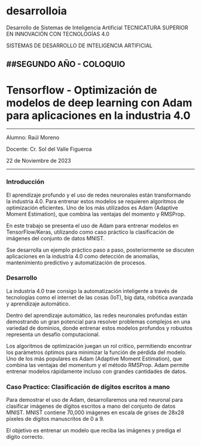 # desarrolloia
Desarrollo de Sistemas de Inteligencia Artificial 
TECNICATURA SUPERIOR EN INNOVACIÓN CON TECNOLOGÍAS 4.0

SISTEMAS DE DESARROLLO DE INTELIGENCIA ARTIFICIAL

##SEGUNDO AÑO - COLOQUIO
-----------
# Tensorflow - Optimización de modelos de deep learning con Adam para aplicaciones en la industria 4.0
----------
Alumno: Raúl Moreno

Docente: Cr. Sol del Valle Figueroa

22 de Noviembre de 2023

-----------------------------
### Introducción
El aprendizaje profundo y el uso de redes neuronales están transformando la industria 4.0. Para entrenar estos modelos se requieren algoritmos de optimización eficientes. Uno de los más utilizados es Adam (Adaptive Moment Estimation), que combina las ventajas del momento y RMSProp.

En este trabajo se presenta el uso de Adam para entrenar modelos en TensorFlow/Keras, utilizando como caso práctico la clasificación de imágenes del conjunto de datos MNIST.

Sse desarrolla un ejemplo práctico paso a paso, posteriormente se discuten aplicaciones en la industria 4.0 como detección de anomalías, mantenimiento predictivo y automatización de procesos.

### Desarrollo
La industria 4.0 trae consigo la automatización inteligente a través de tecnologías como el internet de las cosas (IoT), big data, robótica avanzada y aprendizaje automático.

Dentro del aprendizaje automático, las redes neuronales profundas están demostrando un gran potencial para resolver problemas complejos en una variedad de dominios, donde entrenar estos modelos profundos y robustos representa un desafío computacional.

Los algoritmos de optimización juegan un rol crítico, permitiendo encontrar los parámetros óptimos para minimizar la función de pérdida del modelo. Uno de los más populares es Adam (Adaptive Moment Estimation), que combina las ventajas del momentum y el método RMSProp. Adam permite entrenar modelos rápidamente incluso con grandes cantidades de datos.

### Caso Practico: Clasificación de dígitos escritos a mano
Para demostrar el uso de Adam, desarrollaremos una red neuronal para clasificar imágenes de dígitos escritos a mano del conjunto de datos MNIST. MNIST contiene 70,000 imágenes en escala de grises de 28x28 píxeles de dígitos manuscritos de 0 a 9.

El objetivo es entrenar un modelo que reciba las imágenes y prediga el dígito correcto.

